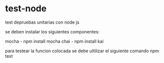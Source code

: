 # test-node
test depruebas unitarias con node js

se deben instalar los siguientes componentes:

mocha - npm install mocha
chai - npm install kai


  para testear la funcion colocada se debe ultilizar el siguiente comando
  npm test
